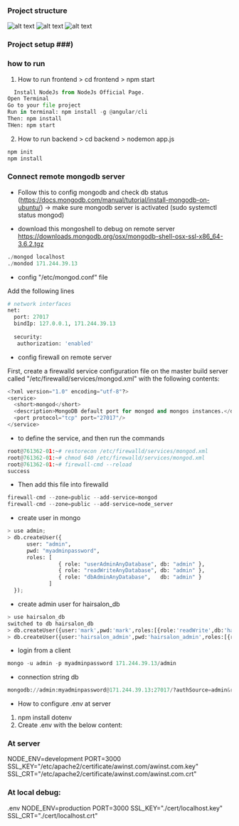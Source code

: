 
### Project structure ###

![alt text](https://bezkoder.com/wp-content/uploads/2020/02/node-js-mongodb-jwt-authentication-architecture.png)
![alt text](https://bezkoder.com/wp-content/uploads/2020/02/node-js-mongodb-jwt-authentication-flow.png)
![alt text](https://bezkoder.com/wp-content/uploads/2020/07/angular-10-jwt-authentication-overview.png)

### Project setup ###)


### how to run ###

1. How to run frontend > cd frontend > npm start
```python
  Install NodeJs from NodeJs Official Page.
Open Terminal
Go to your file project
Run in terminal: npm install -g @angular/cli
Then: npm install
THen: npm start
```
2. How to run backend > cd backend > nodemon app.js
```python
npm init
npm install
```
### Connect remote mongodb server ###

* Follow this to config mongodb and check db status (https://docs.mongodb.com/manual/tutorial/install-mongodb-on-ubuntu/)
-> make sure mongodb server is activated (sudo systemctl status mongod)

* download this mongoshell to debug on remote server
https://downloads.mongodb.org/osx/mongodb-shell-osx-ssl-x86_64-3.6.2.tgz
```python 
./mongod localhost
./mondod 171.244.39.13
```


* config "/etc/mongod.conf" file

Add the following lines
```python
# network interfaces
net:
  port: 27017
  bindIp: 127.0.0.1, 171.244.39.13
  
  security:
   authorization: 'enabled'
```
* config firewall on remote server

First, create a firewalld service configuration file on the master build server called "/etc/firewalld/services/mongod.xml" with the following contents:
```python 
<?xml version="1.0" encoding="utf-8"?>
<service>
  <short>mongod</short>
  <description>MongoDB default port for mongod and mongos instances.</description>
  <port protocol="tcp" port="27017"/>
</service>
```
* to define the service, and then run the commands
```python
root@761362-01:~# restorecon /etc/firewalld/services/mongod.xml
root@761362-01:~# chmod 640 /etc/firewalld/services/mongod.xml
root@761362-01:~# firewall-cmd --reload
success
```
* Then add this file into firewalld
```python
firewall-cmd --zone=public --add-service=mongod
firewall-cmd --zone=public --add-service=node_server
```

* create user in mongo
```python 
> use admin;
> db.createUser({
      user: "admin",
      pwd: "myadminpassword",
      roles: [
                { role: "userAdminAnyDatabase", db: "admin" },
                { role: "readWriteAnyDatabase", db: "admin" },
                { role: "dbAdminAnyDatabase",   db: "admin" }
             ]
  });
```
* create admin user for hairsalon_db
```python
> use hairsalon_db
switched to db hairsalon_db
> db.createUser({user:'mark',pwd:'mark',roles:[{role:'readWrite',db:'hairsalon_db'}]})
> db.createUser({user:'hairsalon_admin',pwd:'hairsalon_admin',roles:[{role:'readWrite',db:'hairsalon_db'}]})
```
* login from a client
```python
mongo -u admin -p myadminpassword 171.244.39.13/admin

```
* connection string db
```python 
mongodb://admin:myadminpassword@171.244.39.13:27017/?authSource=admin&readPreference=primary&appname=MongoDB%20Compass&ssl=false
```

* How to configure .env at server
1. npm install dotenv
2. Create .env with the below content:
### At server
  NODE_ENV=development
  PORT=3000
  SSL_KEY="/etc/apache2/certificate/awinst.com/awinst.com.key"
  SSL_CRT="/etc/apache2/certificate/awinst.com/awinst.com.crt"

### At local debug:
.env
  NODE_ENV=production
  PORT=3000
  SSL_KEY="./cert/localhost.key"
  SSL_CRT="./cert/localhost.crt"
